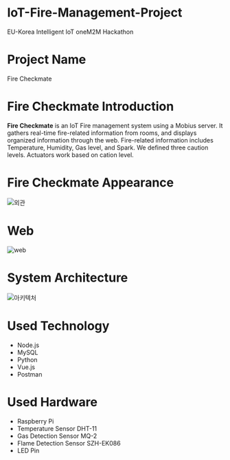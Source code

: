 # IoT-Fire-Management-Project
EU-Korea Intelligent IoT oneM2M Hackathon

# Project Name
Fire Checkmate

# Fire Checkmate Introduction
**Fire Checkmate** is an IoT Fire management system using a Mobius server. It gathers real-time fire-related information from rooms, and displays organized
information through the web. Fire-related information includes Temperature, Humidity, Gas level, and Spark. We defined three caution levels. Actuators work
based on cation level.

# Fire Checkmate Appearance
![외관](https://user-images.githubusercontent.com/73636140/125184126-39d11280-e256-11eb-9161-116abfc52a27.PNG)

# Web
![web](https://user-images.githubusercontent.com/73636140/125184248-37bb8380-e257-11eb-8dd4-02e87a1d38a2.PNG)

# System Architecture
![아키텍처](https://user-images.githubusercontent.com/73636140/125184024-8ff18600-e255-11eb-97ce-a6fb599abf61.PNG)

# Used Technology
- Node.js
- MySQL
- Python
- Vue.js
- Postman

# Used Hardware
- Raspberry Pi
- Temperature Sensor DHT-11
- Gas Detection Sensor MQ-2
- Flame Detection Sensor SZH-EK086
- LED Pin
